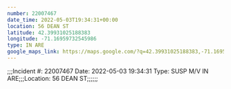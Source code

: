 ```yaml
---
number: 22007467
date_time: 2022-05-03T19:34:31+00:00
location: 56 DEAN ST
latitude: 42.39931025188383
longitude: -71.16959732545986
type: IN ARE
google_maps_link: https://maps.google.com/?q=42.39931025188383,-71.16959732545986
---
```


;;;Incident #: 22007467   Date: 2022-05-03 19:34:31   Type: SUSP M/V IN ARE;;;Location: 56 DEAN ST;;;;;;
